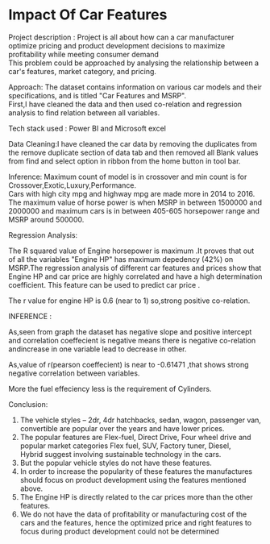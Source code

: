 # Impact Of Car Features 
Project description	:	Project is all about how can a car manufacturer optimize pricing and product development decisions to maximize profitability while meeting consumer demand															
This problem could be approached by analysing the relationship between a car's features, market category, and pricing.

Approach:	The dataset contains information on various car models and their specifications, and is titled "Car Features and MSRP".															
First,I have cleaned the data and then used co-relation and regression analysis to find relation between all variables.			
 
Tech stack used	:	Power BI and Microsoft excel	

Data Cleaning:I have cleaned the car data by removing the duplicates from the remove duplicate section of data tab and then removed all Blank values from find and select option in ribbon from the home button in tool bar.

Inference:
Maximum count of model is in crossover and min count is for Crossover,Exotic,Luxury,Performance.		
Cars with high city mpg and highway mpg are made more in 2014 to 2016.
The maximum value of horse power is when MSRP in between 1500000 and 2000000 and maximum cars is in between 405-605 horsepower range 
and MSRP around 500000.

Regression Analysis:

The R squared value of Engine horsepower is maximum .It proves that out of all the variables "Engine HP" has maximum depedency (42%) on MSRP.The regression analysis of different car features and prices show that Engine HP and car price are highly correlated and have a high determination coefficient. This feature can be used to predict car price	.							
								
The r value for engine HP is 0.6 (near to 1) so,strong positive co-relation.		
		
INFERENCE	:

As,seen from graph the dataset has negative slope and positive intercept and correlation coeffecient is negative means there is negative co-relation andincrease in one variable lead to decrease in other.		
		
As,value of r(pearson coeffecient) is near to -0.61471 ,that shows strong negative correlation between variables.		
		
More the fuel effeciency less is the requirement of Cylinders.		

Conclusion:

1. The vehicle styles – 2dr, 4dr hatchbacks, sedan, wagon, passenger van, convertible are popular over the years and have lower prices.
2. The popular features are Flex-fuel, Direct Drive, Four wheel drive and popular market categories Flex fuel, SUV, Factory tuner, Diesel, Hybrid suggest involving sustainable technology in the cars.
3. But the popular vehicle styles do not have these features.
4. In order to increase the popularity of these features the manufactures should focus on product development using the features mentioned above.
5. The Engine HP is directly related to the car prices more than the other features.
6. We do not have the data of profitability or manufacturing cost of the cars and the features, hence the optimized price and right features to focus during product development could not be determined

		


								





																	
